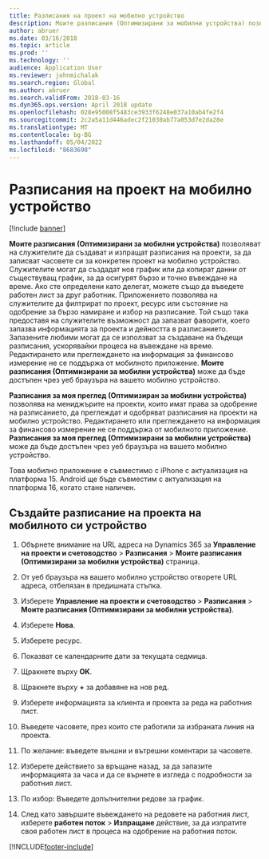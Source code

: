 ```yaml
---
title: Разписания на проект на мобилно устройство
description: Моите разписания (Оптимизирани за мобилни устройства) позволяват на служителите да създават и изпращат разписания на проекти, за да записват часовете си за конкретен проект на мобилно устройство.
author: abruer
ms.date: 03/16/2018
ms.topic: article
ms.prod: ''
ms.technology: ''
audience: Application User
ms.reviewer: johnmichalak
ms.search.region: Global
ms.author: abruer
ms.search.validFrom: 2018-03-16
ms.dyn365.ops.version: April 2018 update
ms.openlocfilehash: 028e95008f5483ce3933f6248e037a10ab4fe2f4
ms.sourcegitcommit: 2c2a5a11d446adec2f21030ab77a053d7e2da28e
ms.translationtype: MT
ms.contentlocale: bg-BG
ms.lasthandoff: 05/04/2022
ms.locfileid: "8683698"
---
```

# <a name="project-timesheets-on-a-mobile-device"></a>Разписания на проект на мобилно устройство

[!include [banner](../includes/banner.md)]

**Моите разписания (Оптимизирани за мобилни устройства)** позволяват на служителите да създават и изпращат разписания на проекти, за да записват часовете си за конкретен проект на мобилно устройство. Служителите могат да създадат нов график или да копират данни от съществуващ график, за да осигурят бързо и точно въвеждане на време. Ако сте определени като делегат, можете също да въведете работен лист за друг работник. Приложението позволява на служителите да филтрират по проект, ресурс или състояние на одобрение за бързо намиране и избор на разписание. Той също така предоставя на служителите възможност да запазват фаворити, което запазва информацията за проекта и дейността в разписанието. Запазените любими могат да се използват за създаване на бъдещи разписания, ускорявайки процеса на въвеждане на време. Редактирането или преглеждането на информация за финансово измерение не се поддържа от мобилното приложение. **Моите разписания (Оптимизирани за мобилни устройства)** може да бъде достъпен чрез уеб браузъра на вашето мобилно устройство.

**Разписания за моя преглед (Оптимизиран за мобилни устройства)** позволява на мениджърите на проекти, които имат права за одобрение на разписанието, да преглеждат и одобряват разписания на проекти на мобилно устройство. Редактирането или преглеждането на информация за финансово измерение не се поддържа от мобилното приложение. **Разписания за моя преглед (Оптимизирани за мобилни устройства)** може да бъде достъпен чрез уеб браузъра на вашето мобилно устройство.

Това мобилно приложение е съвместимо с iPhone с актуализация на платформа 15.
Android ще бъде съвместим с актуализация на платформа 16, когато стане наличен.

## <a name="create-a-project-timesheet-on-your-mobile-device"></a>Създайте разписание на проекта на мобилното си устройство

1.  Обърнете внимание на URL адреса на Dynamics 365 за **Управление на проекти и счетоводство** \> **Разписания** \> **Моите разписания (Оптимизирани за мобилни устройства)** страница.

2.  От уеб браузъра на вашето мобилно устройство отворете URL адреса, отбелязан в предишната стъпка.
 
3.  Изберете **Управление на проекти и счетоводство** \> **Разписания** \> **Моите разписания (Оптимизирани за мобилни устройства)**.

4.  Изберете **Нова**.

5.  Изберете ресурс.

6.  Показват се календарните дати за текущата седмица.

7.  Щракнете върху **OK**.

8.  Щракнете върху **+** за добавяне на нов ред.

9.  Изберете информацията за клиента и проекта за реда на работния лист.

10. Въведете часовете, през които сте работили за избраната линия на проекта.

11. По желание: въведете външни и вътрешни коментари за часовете.

12. Изберете действието за връщане назад, за да запазите информацията за часа и да се върнете в изгледа с подробности за работния лист.

13. По избор: Въведете допълнителни редове за график.

14. След като завършите въвеждането на редовете на работния лист, изберете **работен поток** \> **Изпращане** действие, за да изпратите своя работен лист в процеса на одобрение на работния поток.


[!INCLUDE[footer-include](../includes/footer-banner.md)]